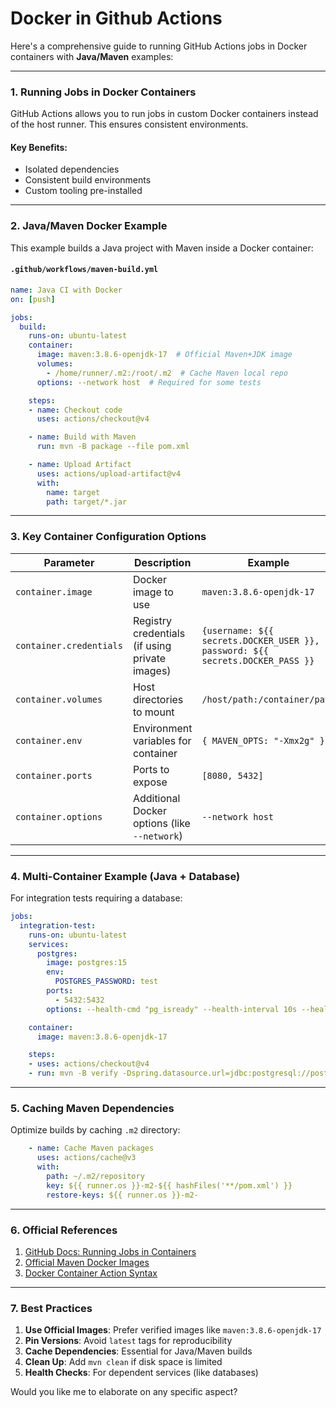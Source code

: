 # Docker in Github Actions
Here's a comprehensive guide to running GitHub Actions jobs in Docker containers with **Java/Maven** examples:

---

### **1. Running Jobs in Docker Containers**
GitHub Actions allows you to run jobs in custom Docker containers instead of the host runner. This ensures consistent environments.

#### **Key Benefits:**
- Isolated dependencies
- Consistent build environments
- Custom tooling pre-installed

---

### **2. Java/Maven Docker Example**
This example builds a Java project with Maven inside a Docker container:

#### **`.github/workflows/maven-build.yml`**
```yaml
name: Java CI with Docker
on: [push]

jobs:
  build:
    runs-on: ubuntu-latest
    container:
      image: maven:3.8.6-openjdk-17  # Official Maven+JDK image
      volumes:
        - /home/runner/.m2:/root/.m2  # Cache Maven local repo
      options: --network host  # Required for some tests

    steps:
    - name: Checkout code
      uses: actions/checkout@v4

    - name: Build with Maven
      run: mvn -B package --file pom.xml

    - name: Upload Artifact
      uses: actions/upload-artifact@v4
      with:
        name: target
        path: target/*.jar
```

---

### **3. Key Container Configuration Options**

| Parameter       | Description                                                                 | Example                          |
|-----------------|-----------------------------------------------------------------------------|----------------------------------|
| `container.image` | Docker image to use                                                      | `maven:3.8.6-openjdk-17`         |
| `container.credentials` | Registry credentials (if using private images)                       | `{username: ${{ secrets.DOCKER_USER }}, password: ${{ secrets.DOCKER_PASS }}` |
| `container.volumes` | Host directories to mount                                               | `/host/path:/container/path`     |
| `container.env` | Environment variables for container                                      | `{ MAVEN_OPTS: "-Xmx2g" }`       |
| `container.ports` | Ports to expose                                                        | `[8080, 5432]`                   |
| `container.options` | Additional Docker options (like `--network`)                           | `--network host`                 |

---

### **4. Multi-Container Example (Java + Database)**
For integration tests requiring a database:

```yaml
jobs:
  integration-test:
    runs-on: ubuntu-latest
    services:
      postgres:
        image: postgres:15
        env:
          POSTGRES_PASSWORD: test
        ports:
          - 5432:5432
        options: --health-cmd "pg_isready" --health-interval 10s --health-timeout 5s --health-retries 5

    container:
      image: maven:3.8.6-openjdk-17

    steps:
    - uses: actions/checkout@v4
    - run: mvn -B verify -Dspring.datasource.url=jdbc:postgresql://postgres:5432/postgres
```

---

### **5. Caching Maven Dependencies**
Optimize builds by caching `.m2` directory:

```yaml
    - name: Cache Maven packages
      uses: actions/cache@v3
      with:
        path: ~/.m2/repository
        key: ${{ runner.os }}-m2-${{ hashFiles('**/pom.xml') }}
        restore-keys: ${{ runner.os }}-m2-
```

---

### **6. Official References**
1. [GitHub Docs: Running Jobs in Containers](https://docs.github.com/en/actions/using-jobs/running-jobs-in-a-container)
2. [Official Maven Docker Images](https://hub.docker.com/_/maven)
3. [Docker Container Action Syntax](https://docs.github.com/en/actions/creating-actions/metadata-syntax-for-github-actions#runs-for-docker-container-actions)

---

### **7. Best Practices**
1. **Use Official Images**: Prefer verified images like `maven:3.8.6-openjdk-17`
2. **Pin Versions**: Avoid `latest` tags for reproducibility
3. **Cache Dependencies**: Essential for Java/Maven builds
4. **Clean Up**: Add `mvn clean` if disk space is limited
5. **Health Checks**: For dependent services (like databases)

Would you like me to elaborate on any specific aspect?
